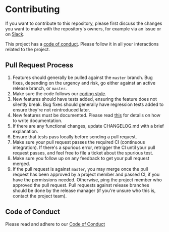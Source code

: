 # Contributing

If you want to contribute to this repository, please first discuss the
changes you want to make with the repository's owners, for example via
an issue or on [Slack](https://fusecommunity.slack.com).

This project has a [code of conduct](#code-of-conduct). Please follow
it in all your interactions related to the project.

## Pull Request Process

1. Features should generally be pulled against the `master` branch.
   Bug fixes, depending on the urgency and risk, go either against an active
   release branch, or `master`.
2. Make sure the code follows our [coding style](Documentation/CodingStyle.md).
3. New features should have tests added, ensuring the feature does not
   silently break. Bug fixes should generally have regression tests added
   to ensure they're not reintroduced later.
4. New features must be documented. Please read [this](Documentation/WritingDocumentation.md)
   for details on how to write documentation.
5. If there are any functional changes, update CHANGELOG.md with a brief
   explanation.
6. Ensure that tests pass locally before sending a pull request.
7. Make sure your pull request passes the required CI (continuous
   integration). If there's a spurious error, retrigger the CI until your
   pull request passes, and feel free to file a ticket about the spurious
   test.
8. Make sure you follow up on any feedback to get your pull request merged.
9. If the pull request is against `master`, you may merge once the
   pull request has been approved by a project member and passed CI, if
   you have the permissions needed. Otherwise, ping the project member who
   approved the pull request. Pull requests against release branches should
   be done by the release manager (if you're unsure who this is, contact
   the project team).

## Code of Conduct

Please read and adhere to our [Code of Conduct](CODE_OF_CONDUCT.md)
